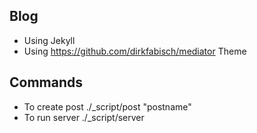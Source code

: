 ## Blog

- Using Jekyll
- Using https://github.com/dirkfabisch/mediator Theme

## Commands

- To create post ./_script/post "postname"
- To run server ./_script/server
